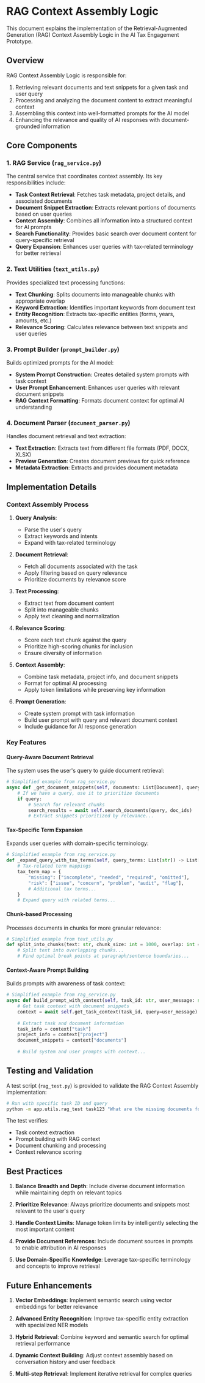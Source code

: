 # RAG Context Assembly Logic

This document explains the implementation of the Retrieval-Augmented Generation (RAG) Context Assembly Logic in the AI Tax Engagement Prototype.

## Overview

RAG Context Assembly Logic is responsible for:

1. Retrieving relevant documents and text snippets for a given task and user query
2. Processing and analyzing the document content to extract meaningful context
3. Assembling this context into well-formatted prompts for the AI model
4. Enhancing the relevance and quality of AI responses with document-grounded information

## Core Components

### 1. RAG Service (`rag_service.py`)

The central service that coordinates context assembly. Its key responsibilities include:

- **Task Context Retrieval**: Fetches task metadata, project details, and associated documents
- **Document Snippet Extraction**: Extracts relevant portions of documents based on user queries
- **Context Assembly**: Combines all information into a structured context for AI prompts
- **Search Functionality**: Provides basic search over document content for query-specific retrieval
- **Query Expansion**: Enhances user queries with tax-related terminology for better retrieval

### 2. Text Utilities (`text_utils.py`)

Provides specialized text processing functions:

- **Text Chunking**: Splits documents into manageable chunks with appropriate overlap
- **Keyword Extraction**: Identifies important keywords from document text
- **Entity Recognition**: Extracts tax-specific entities (forms, years, amounts, etc.)
- **Relevance Scoring**: Calculates relevance between text snippets and user queries

### 3. Prompt Builder (`prompt_builder.py`)

Builds optimized prompts for the AI model:

- **System Prompt Construction**: Creates detailed system prompts with task context
- **User Prompt Enhancement**: Enhances user queries with relevant document snippets
- **RAG Context Formatting**: Formats document context for optimal AI understanding

### 4. Document Parser (`document_parser.py`)

Handles document retrieval and text extraction:

- **Text Extraction**: Extracts text from different file formats (PDF, DOCX, XLSX)
- **Preview Generation**: Creates document previews for quick reference
- **Metadata Extraction**: Extracts and provides document metadata

## Implementation Details

### Context Assembly Process

1. **Query Analysis**:
   - Parse the user's query
   - Extract keywords and intents
   - Expand with tax-related terminology

2. **Document Retrieval**:
   - Fetch all documents associated with the task
   - Apply filtering based on query relevance
   - Prioritize documents by relevance score

3. **Text Processing**:
   - Extract text from document content
   - Split into manageable chunks
   - Apply text cleaning and normalization

4. **Relevance Scoring**:
   - Score each text chunk against the query
   - Prioritize high-scoring chunks for inclusion
   - Ensure diversity of information

5. **Context Assembly**:
   - Combine task metadata, project info, and document snippets
   - Format for optimal AI processing
   - Apply token limitations while preserving key information

6. **Prompt Generation**:
   - Create system prompt with task information
   - Build user prompt with query and relevant document context
   - Include guidance for AI response generation

### Key Features

#### Query-Aware Document Retrieval

The system uses the user's query to guide document retrieval:

```python
# Simplified example from rag_service.py
async def _get_document_snippets(self, documents: List[Document], query: Optional[str] = None, max_tokens: int = 8000):
    # If we have a query, use it to prioritize documents
    if query:
        # Search for relevant chunks
        search_results = await self.search_documents(query, doc_ids)
        # Extract snippets prioritized by relevance...
```

#### Tax-Specific Term Expansion

Expands user queries with domain-specific terminology:

```python
# Simplified example from rag_service.py
def _expand_query_with_tax_terms(self, query_terms: List[str]) -> List[str]:
    # Tax-related term mappings
    tax_term_map = {
        "missing": ["incomplete", "needed", "required", "omitted"],
        "risk": ["issue", "concern", "problem", "audit", "flag"],
        # Additional tax terms...
    }
    # Expand query with related terms...
```

#### Chunk-based Processing

Processes documents in chunks for more granular relevance:

```python
# Simplified example from text_utils.py
def split_into_chunks(text: str, chunk_size: int = 1000, overlap: int = 100) -> List[str]:
    # Split text into overlapping chunks...
    # Find optimal break points at paragraph/sentence boundaries...
```

#### Context-Aware Prompt Building

Builds prompts with awareness of task context:

```python
# Simplified example from rag_service.py
async def build_prompt_with_context(self, task_id: str, user_message: str) -> Tuple[str, str]:
    # Get task context with document snippets
    context = await self.get_task_context(task_id, query=user_message)
    
    # Extract task and document information
    task_info = context["task"]
    project_info = context["project"]
    document_snippets = context["documents"]
    
    # Build system and user prompts with context...
```

## Testing and Validation

A test script (`rag_test.py`) is provided to validate the RAG Context Assembly implementation:

```bash
# Run with specific task ID and query
python -m app.utils.rag_test task123 "What are the missing documents for this filing?"
```

The test verifies:
- Task context extraction
- Prompt building with RAG context
- Document chunking and processing
- Context relevance scoring

## Best Practices

1. **Balance Breadth and Depth**: Include diverse document information while maintaining depth on relevant topics

2. **Prioritize Relevance**: Always prioritize documents and snippets most relevant to the user's query

3. **Handle Context Limits**: Manage token limits by intelligently selecting the most important content

4. **Provide Document References**: Include document sources in prompts to enable attribution in AI responses

5. **Use Domain-Specific Knowledge**: Leverage tax-specific terminology and concepts to improve retrieval

## Future Enhancements

1. **Vector Embeddings**: Implement semantic search using vector embeddings for better relevance

2. **Advanced Entity Recognition**: Improve tax-specific entity extraction with specialized NER models

3. **Hybrid Retrieval**: Combine keyword and semantic search for optimal retrieval performance

4. **Dynamic Context Building**: Adjust context assembly based on conversation history and user feedback

5. **Multi-step Retrieval**: Implement iterative retrieval for complex queries

